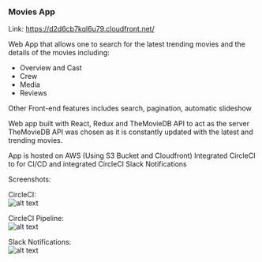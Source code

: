 ### Movies App

Link: https://d2d6cb7kql6u79.cloudfront.net/

Web App that allows one to search for the latest trending movies and the details of the movies including:

- Overview and Cast
- Crew
- Media
- Reviews

Other Front-end features includes search, pagination, automatic slideshow

Web app built with React, Redux and TheMovieDB API to act as the server
TheMovieDB API was chosen as it is constantly updated with the latest and trending movies.

App is hosted on AWS (Using S3 Bucket and Cloudfront)
Integrated CircleCI to for CI/CD and integrated CircleCI Slack Notifications

Screenshots:

CircleCI:
<br/>
![alt text](https://github.com/zatkiller/Cinema-app/blob/develop/src/assets/CircleCI.png)
<br/>

CircleCI Pipeline:
<br/>
![alt text](https://github.com/zatkiller/Cinema-app/blob/develop/src/assets/CircleCI_Pipeline.png)
<br/>

Slack Notifications:
<br/>
![alt text](https://github.com/zatkiller/Cinema-app/blob/develop/src/assets/Slack_Notifications.png)
<br/>
